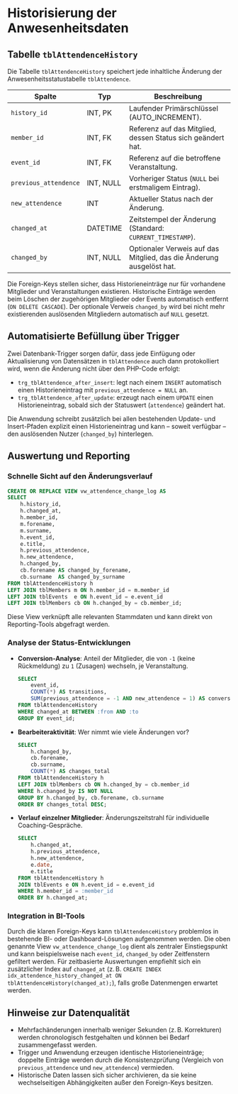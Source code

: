 # Historisierung der Anwesenheitsdaten

## Tabelle `tblAttendenceHistory`

Die Tabelle `tblAttendenceHistory` speichert jede inhaltliche Änderung der Anwesenheitsstatustabelle `tblAttendence`.

| Spalte                | Typ         | Beschreibung |
| --------------------- | ----------- | ------------ |
| `history_id`          | INT, PK     | Laufender Primärschlüssel (AUTO_INCREMENT).
| `member_id`           | INT, FK     | Referenz auf das Mitglied, dessen Status sich geändert hat.
| `event_id`            | INT, FK     | Referenz auf die betroffene Veranstaltung.
| `previous_attendence` | INT, NULL   | Vorheriger Status (`NULL` bei erstmaligem Eintrag).
| `new_attendence`      | INT         | Aktueller Status nach der Änderung.
| `changed_at`          | DATETIME    | Zeitstempel der Änderung (Standard: `CURRENT_TIMESTAMP`).
| `changed_by`          | INT, NULL   | Optionaler Verweis auf das Mitglied, das die Änderung ausgelöst hat.

Die Foreign-Keys stellen sicher, dass Historieneinträge nur für vorhandene Mitglieder und Veranstaltungen existieren. Historische Einträge werden beim Löschen der zugehörigen Mitglieder oder Events automatisch entfernt (`ON DELETE CASCADE`). Der optionale Verweis `changed_by` wird bei nicht mehr existierenden auslösenden Mitgliedern automatisch auf `NULL` gesetzt.

## Automatisierte Befüllung über Trigger

Zwei Datenbank-Trigger sorgen dafür, dass jede Einfügung oder Aktualisierung von Datensätzen in `tblAttendence` auch dann protokolliert wird, wenn die Änderung nicht über den PHP-Code erfolgt:

- `trg_tblAttendence_after_insert`: legt nach einem `INSERT` automatisch einen Historieneintrag mit `previous_attendence = NULL` an.
- `trg_tblAttendence_after_update`: erzeugt nach einem `UPDATE` einen Historieneintrag, sobald sich der Statuswert (`attendence`) geändert hat.

Die Anwendung schreibt zusätzlich bei allen bestehenden Update- und Insert-Pfaden explizit einen Historieneintrag und kann – soweit verfügbar – den auslösenden Nutzer (`changed_by`) hinterlegen.

## Auswertung und Reporting

### Schnelle Sicht auf den Änderungsverlauf

```sql
CREATE OR REPLACE VIEW vw_attendence_change_log AS
SELECT
    h.history_id,
    h.changed_at,
    h.member_id,
    m.forename,
    m.surname,
    h.event_id,
    e.title,
    h.previous_attendence,
    h.new_attendence,
    h.changed_by,
    cb.forename AS changed_by_forename,
    cb.surname  AS changed_by_surname
FROM tblAttendenceHistory h
LEFT JOIN tblMembers m ON h.member_id = m.member_id
LEFT JOIN tblEvents  e ON h.event_id = e.event_id
LEFT JOIN tblMembers cb ON h.changed_by = cb.member_id;
```

Diese View verknüpft alle relevanten Stammdaten und kann direkt von Reporting-Tools abgefragt werden.

### Analyse der Status-Entwicklungen

- **Conversion-Analyse**: Anteil der Mitglieder, die von `-1` (keine Rückmeldung) zu `1` (Zusagen) wechseln, je Veranstaltung.

  ```sql
  SELECT
      event_id,
      COUNT(*) AS transitions,
      SUM(previous_attendence = -1 AND new_attendence = 1) AS conversions
  FROM tblAttendenceHistory
  WHERE changed_at BETWEEN :from AND :to
  GROUP BY event_id;
  ```

- **Bearbeiteraktivität**: Wer nimmt wie viele Änderungen vor?

  ```sql
  SELECT
      h.changed_by,
      cb.forename,
      cb.surname,
      COUNT(*) AS changes_total
  FROM tblAttendenceHistory h
  LEFT JOIN tblMembers cb ON h.changed_by = cb.member_id
  WHERE h.changed_by IS NOT NULL
  GROUP BY h.changed_by, cb.forename, cb.surname
  ORDER BY changes_total DESC;
  ```

- **Verlauf einzelner Mitglieder**: Änderungszeitstrahl für individuelle Coaching-Gespräche.

  ```sql
  SELECT
      h.changed_at,
      h.previous_attendence,
      h.new_attendence,
      e.date,
      e.title
  FROM tblAttendenceHistory h
  JOIN tblEvents e ON h.event_id = e.event_id
  WHERE h.member_id = :member_id
  ORDER BY h.changed_at;
  ```

### Integration in BI-Tools

Durch die klaren Foreign-Keys kann `tblAttendenceHistory` problemlos in bestehende BI- oder Dashboard-Lösungen aufgenommen werden. Die oben genannte View `vw_attendence_change_log` dient als zentraler Einstiegspunkt und kann beispielsweise nach `event_id`, `changed_by` oder Zeitfenstern gefiltert werden. Für zeitbasierte Auswertungen empfiehlt sich ein zusätzlicher Index auf `changed_at` (z. B. `CREATE INDEX idx_attendence_history_changed_at ON tblAttendenceHistory(changed_at);`), falls große Datenmengen erwartet werden.

## Hinweise zur Datenqualität

- Mehrfachänderungen innerhalb weniger Sekunden (z. B. Korrekturen) werden chronologisch festgehalten und können bei Bedarf zusammengefasst werden.
- Trigger und Anwendung erzeugen identische Historieneinträge; doppelte Einträge werden durch die Konsistenzprüfung (Vergleich von `previous_attendence` und `new_attendence`) vermieden.
- Historische Daten lassen sich sicher archivieren, da sie keine wechselseitigen Abhängigkeiten außer den Foreign-Keys besitzen.
